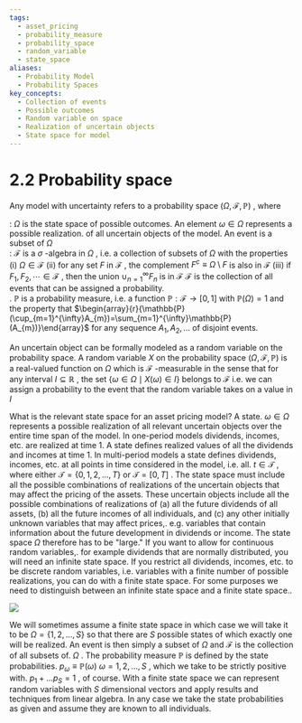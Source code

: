 ```yaml
---
tags:
  - asset_pricing
  - probability_measure
  - probability_space
  - random_variable
  - state_space
aliases:
  - Probability Model
  - Probability Spaces
key_concepts:
  - Collection of events
  - Possible outcomes
  - Random variable on space
  - Realization of uncertain objects
  - State space for model
---
```


# 2.2 Probability space  

Any model with uncertainty refers to a probability space $(\Omega,{\mathcal{F}},\mathbb{P})$ , where  

: $\Omega$ is the state space of possible outcomes. An element $\omega\in\Omega$ represents a possible realization. of all uncertain objects of the model. An event is a subset of $\Omega$   
: $\mathcal{F}$ is a $\sigma$ -algebra in $\Omega$ , i.e. a collection of subsets of $\Omega$ with the properties (i) $\Omega\in{\mathcal{F}}$ (ii) for any set $F$ in $\mathcal{F}$ , the complement $F^{c}\equiv\Omega\setminus F$ is also in $\mathcal{F}$ (iii) if $F_{1},F_{2},\cdots\in\mathcal{F}$ , then the union $\cup_{n=1}^{\infty}F_{n}$ is in $\mathcal{F}$ $\mathcal{F}$ is the collection of all events that can be assigned a probability.   
. $\mathbb{P}$ is a probability measure, i.e. a function $\mathbb{P}:\mathcal{F}\to[0,1]$ with $\mathbb{P}(\Omega)=1$ and the property that $\begin{array}{r}{\mathbb{P}(\cup_{m=1}^{\infty}A_{m})=\sum_{m=1}^{\infty}\mathbb{P}(A_{m})}\end{array}$ for any sequence $A_{1},A_{2},\dots$ of disjoint events.  

An uncertain object can be formally modeled as a random variable on the probability space. A random variable $X$ on the probability space $\left(\Omega,\mathcal{F},\mathbb{P}\right)$ is a real-valued function on $\Omega$ which is $\mathcal{F}$ -measurable in the sense that for any interval $I\subseteq\mathbb{R}$ , the set $\{\omega\in\Omega\mid X(\omega)\in I\}$ belongs to $\mathcal{F}$ i.e. we can assign a probability to the event that the random variable takes on a value in $I$  

What is the relevant state space for an asset pricing model? A state. $\omega\in\Omega$ represents a possible realization of all relevant uncertain objects over the entire time span of the model. In one-period models dividends, incomes, etc. are realized at time 1. A state defines realized values of all the dividends and incomes at time 1. In multi-period models a state defines dividends, incomes, etc. at all points in time considered in the model, i.e. all. $t\in\mathcal{T}$ , where either $\mathcal{T}=\{0,1,2,\ldots,T\}$ or $\mathcal{T}=[0,T]$ . The state space must include all the possible combinations of realizations of the uncertain objects that may affect the pricing of the assets. These uncertain objects include all the possible combinations of realizations of (a) all the future dividends of all assets, (b) all the future incomes of all individuals, and (c) any other initially unknown variables that may affect prices,. e.g. variables that contain information about the future development in dividends or income. The state space $\Omega$ therefore has to be "large." If you want to allow for continuous random variables,. for example dividends that are normally distributed, you will need an infinite state space. If you restrict all dividends, incomes, etc. to be discrete random variables, i.e. variables with a finite number of possible realizations, you can do with a finite state space. For some purposes we need to distinguish between an infinite state space and a finite state space..  

![](c3b9f849e011d191529bc0e1d2961cb1d0afbc67a74674473701d7e0b39512b8.jpg)  

We will sometimes assume a finite state space in which case we will take it to be $\Omega=\{1,2,\dots,S\}$ so that there are $S$ possible states of which exactly one will be realized. An event is then simply a subset of $\Omega$ and $\mathcal{F}$ is the collection of all subsets of. $\Omega$ . The probability measure $\mathbb{P}$ is defined by the state probabilities. $p_{\omega}\equiv\mathbb{P}(\omega)$ $\omega=1,2,\ldots,S$ , which we take to be strictly positive with. $p_{1}+...p_{S}=1$ , of course. With a finite state space we can represent random variables with $S$ dimensional vectors and apply results and techniques from linear algebra. In any case we take the state probabilities as given and assume they are known to all individuals.
